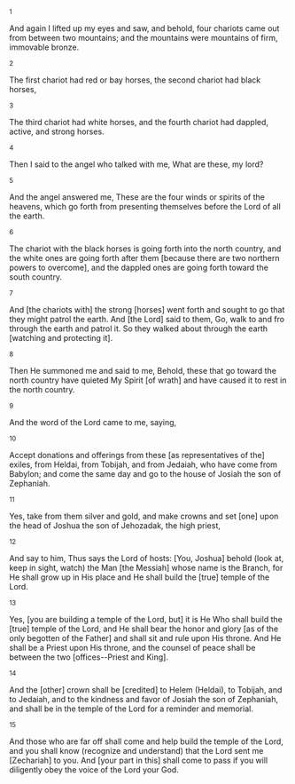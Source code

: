 <sup>1</sup> 

And again I lifted up my eyes and saw, and behold, four chariots came out from between two mountains; and the mountains were mountains of firm, immovable bronze. 

<sup>2</sup> 

The first chariot had red or bay horses, the second chariot had black horses, 

<sup>3</sup> 

The third chariot had white horses, and the fourth chariot had dappled, active, and strong horses. 

<sup>4</sup> 

Then I said to the angel who talked with me, What are these, my lord? 

<sup>5</sup> 

And the angel answered me, These are the four winds or spirits of the heavens, which go forth from presenting themselves before the Lord of all the earth. 

<sup>6</sup> 

The chariot with the black horses is going forth into the north country, and the white ones are going forth after them [because there are two northern powers to overcome], and the dappled ones are going forth toward the south country. 

<sup>7</sup> 

And [the chariots with] the strong [horses] went forth and sought to go that they might patrol the earth. And [the Lord] said to them, Go, walk to and fro through the earth and patrol it. So they walked about through the earth [watching and protecting it]. 

<sup>8</sup> 

Then He summoned me and said to me, Behold, these that go toward the north country have quieted My Spirit [of wrath] and have caused it to rest in the north country. 

<sup>9</sup> 

And the word of the Lord came to me, saying, 

<sup>10</sup> 

Accept donations and offerings from these [as representatives of the] exiles, from Heldai, from Tobijah, and from Jedaiah, who have come from Babylon; and come the same day and go to the house of Josiah the son of Zephaniah. 

<sup>11</sup> 

Yes, take from them silver and gold, and make crowns and set [one] upon the head of Joshua the son of Jehozadak, the high priest, 

<sup>12</sup> 

And say to him, Thus says the Lord of hosts: [You, Joshua] behold (look at, keep in sight, watch) the Man [the Messiah] whose name is the Branch, for He shall grow up in His place and He shall build the [true] temple of the Lord. 

<sup>13</sup> 

Yes, [you are building a temple of the Lord, but] it is He Who shall build the [true] temple of the Lord, and He shall bear the honor and glory [as of the only begotten of the Father] and shall sit and rule upon His throne. And He shall be a Priest upon His throne, and the counsel of peace shall be between the two [offices--Priest and King]. 

<sup>14</sup> 

And the [other] crown shall be [credited] to Helem (Heldai), to Tobijah, and to Jedaiah, and to the kindness and favor of Josiah the son of Zephaniah, and shall be in the temple of the Lord for a reminder and memorial. 

<sup>15</sup> 

And those who are far off shall come and help build the temple of the Lord, and you shall know (recognize and understand) that the Lord sent me [Zechariah] to you. And [your part in this] shall come to pass if you will diligently obey the voice of the Lord your God.
